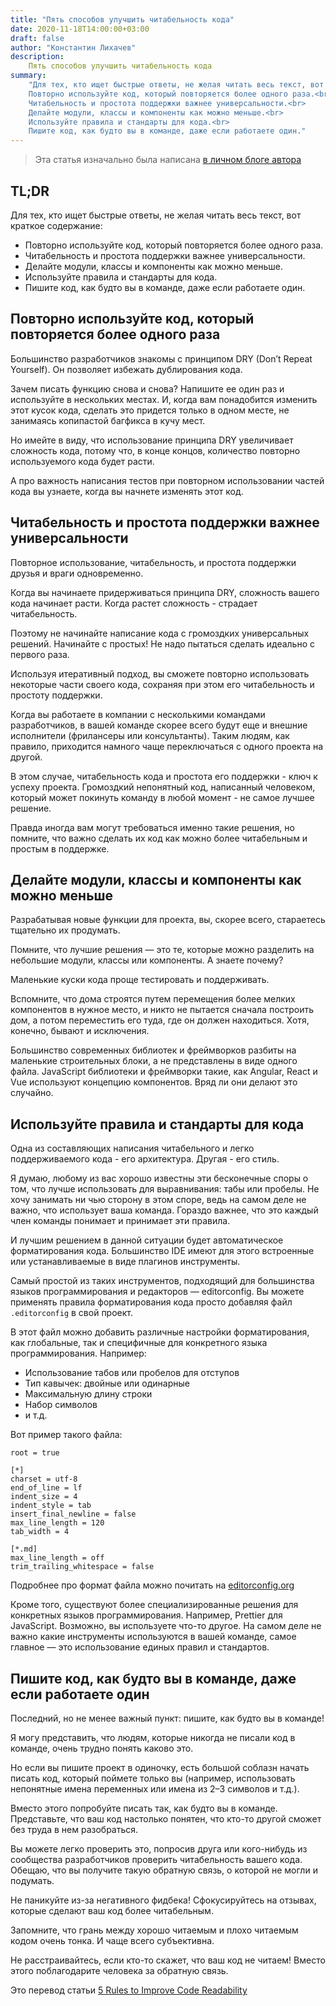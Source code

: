 ```yaml
---
title: "Пять способов улучшить читабельность кода"
date: 2020-11-18T14:00:00+03:00
draft: false
author: "Константин Лихачев"
description:
    Пять способов улучшить читабельность кода
summary:
    "Для тех, кто ищет быстрые ответы, не желая читать весь текст, вот краткое содержание:<br>
    Повторно используйте код, который повторяется более одного раза.<br>
    Читабельность и простота поддержки важнее универсальности.<br>
    Делайте модули, классы и компоненты как можно меньше.<br>
    Используйте правила и стандарты для кода.<br>
    Пишите код, как будто вы в команде, даже если работаете один."
---
```


>Эта статья изначально была написана [в личном блоге автора](https://k.likhachev.site/blog/post/readability/)

TL;DR
-----

Для тех, кто ищет быстрые ответы, не желая читать весь текст, вот краткое содержание:

*   Повторно используйте код, который повторяется более одного раза.
*   Читабельность и простота поддержки важнее универсальности.
*   Делайте модули, классы и компоненты как можно меньше.
*   Используйте правила и стандарты для кода.
*   Пишите код, как будто вы в команде, даже если работаете один.

Повторно используйте код, который повторяется более одного раза
---------------------------------------------------------------

Большинство разработчиков знакомы с принципом DRY (Don’t Repeat Yourself). Он позволяет избежать дублирования кода.

Зачем писать функцию снова и снова? Напишите ее один раз и используйте в нескольких местах. И, когда вам понадобится изменить этот кусок кода, сделать это придется только в одном месте, не занимаясь копипастой багфикса в кучу мест.

Но имейте в виду, что использование принципа DRY увеличивает сложность кода, потому что, в конце концов, количество повторно используемого кода будет расти.

А про важность написания тестов при повторном использовании частей кода вы узнаете, когда вы начнете изменять этот код.

Читабельность и простота поддержки важнее универсальности
---------------------------------------------------------

Повторное использование, читабельность, и простота поддержки друзья и враги одновременно.

Когда вы начинаете придерживаться принципа DRY, сложность вашего кода начинает расти. Когда растет сложность - страдает читабельность.

Поэтому не начинайте написание кода с громоздких универсальных решений. Начинайте с простых! Не надо пытаться сделать идеально с первого раза.

Используя итеративный подход, вы сможете повторно использовать некоторые части своего кода, сохраняя при этом его читабельность и простоту поддержки.

Когда вы работаете в компании с несколькими командами разработчиков, в вашей команде скорее всего будут еще и внешние исполнители (фрилансеры или консультанты). Таким людям, как правило, приходится намного чаще переключаться с одного проекта на другой.

В этом случае, читабельность кода и простота его поддержки - ключ к успеху проекта. Громоздкий непонятный код, написанный человеком, который может покинуть команду в любой момент - не самое лучшее решение.

Правда иногда вам могут требоваться именно такие решения, но помните, что важно сделать их код как можно более читабельным и простым в поддержке.

Делайте модули, классы и компоненты как можно меньше
----------------------------------------------------

Разрабатывая новые функции для проекта, вы, скорее всего, стараетесь тщательно их продумать.

Помните, что лучшие решения — это те, которые можно разделить на небольшие модули, классы или компоненты. А знаете почему?

Маленькие куски кода проще тестировать и поддерживать.

Вспомните, что дома строятся путем перемещения более мелких компонентов в нужное место, и никто не пытается сначала построить дом, а потом переместить его туда, где он должен находиться. Хотя, конечно, бывают и исключения.

Большинство современных библиотек и фреймворков разбиты на маленькие строительных блоки, а не представлены в виде одного файла. JavaScript библиотеки и фреймворки такие, как Angular, React и Vue используют концепцию компонентов. Вряд ли они делают это случайно.

Используйте правила и стандарты для кода
----------------------------------------

Одна из составляющих написания читабельного и легко поддерживаемого кода - его архитектура. Другая - его стиль.

Я думаю, любому из вас хорошо известны эти бесконечные споры о том, что лучше использовать для выравнивания: табы или пробелы. Не хочу занимать ни чью сторону в этом споре, ведь на самом деле не важно, что использует ваша команда. Гораздо важнее, что это каждый член команды понимает и принимает эти правила.

И лучшим решением в данной ситуации будет автоматическое форматирования кода. Большинство IDE имеют для этого встроенные или устанавливаемые в виде плагинов инструменты.

Самый простой из таких инструментов, подходящий для большинства языков программирования и редакторов — editorconfig. Вы можете применять правила форматирования кода просто добавляя файл `.editorconfig` в свой проект.

В этот файл можно добавить различные настройки форматирования, как глобальные, так и специфичные для конкретного языка программирования. Например:

*   Использование табов или пробелов для отступов
*   Тип кавычек: двойные или одинарные
*   Максимальную длину строки
*   Набор символов
*   и т.д.

Вот пример такого файла:

    root = true
    
    [*]
    charset = utf-8
    end_of_line = lf
    indent_size = 4
    indent_style = tab
    insert_final_newline = false
    max_line_length = 120
    tab_width = 4
    
    [*.md]
    max_line_length = off
    trim_trailing_whitespace = false
    

Подробнее про формат файла можно почитать на [editorconfig.org](https://editorconfig.org/)

Кроме того, существуют более специализированные решения для конкретных языков программирования. Например, Prettier для JavaScript. Возможно, вы используете что-то другое. На самом деле не важно какие инструменты используются в вашей команде, самое главное — это использование единых правил и стандартов.

Пишите код, как будто вы в команде, даже если работаете один
------------------------------------------------------------

Последний, но не менее важный пункт: пишите, как будто вы в команде!

Я могу представить, что людям, которые никогда не писали код в команде, очень трудно понять каково это.

Но если вы пишите проект в одиночку, есть большой соблазн начать писать код, который поймете только вы (например, использовать непонятные имена переменных или имена из 2–3 символов и т.д.).

Вместо этого попробуйте писать так, как будто вы в команде. Представьте, что ваш код настолько понятен, что кто-то другой сможет без труда в нем разобраться.

Вы можете легко проверить это, попросив друга или кого-нибудь из сообщества разработчиков проверить читабельность вашего кода. Обещаю, что вы получите такую обратную связь, о которой не могли и подумать.

Не паникуйте из-за негативного фидбека! Сфокусируйтесь на отзывах, которые сделают ваш код более читабельным.

Запомните, что грань между хорошо читаемым и плохо читаемым кодом очень тонка. И чаще всего субъективна.

Не расстраивайтесь, если кто-то скажет, что ваш код не читаем! Вместо этого поблагодарите человека за обратную связь.

Это перевод статьи [5 Rules to Improve Code Readability](https://medium.com/better-programming/5-rules-to-improve-code-readability-83eda50ca780)
